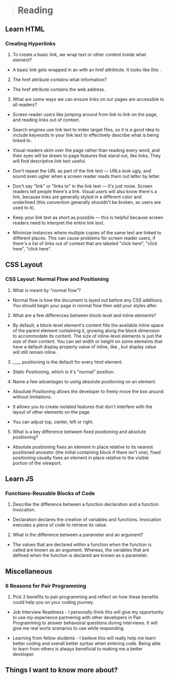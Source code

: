 > # Reading

## Learn HTML

### Creating Hyperlinks

1. To create a basic link, we wrap text or other content inside what element?

- A basic link gets wrapped in an <a> with an href attribtute. It looks like this <a href></a>.

2. The href attribute contains what information?

- The href attribute contains the web address.

3. What are some ways we can ensure links on our pages are accessible to all readers?

- Screen reader users like jumping around from link to link on the page, and reading links out of context.

* Search engines use link text to index target files, so it is a good idea to include keywords in your link text to effectively describe what is being linked to.

* Visual readers skim over the page rather than reading every word, and their eyes will be drawn to page features that stand out, like links. They will find descriptive link text useful.

* Don't repeat the URL as part of the link text — URLs look ugly, and sound even uglier when a screen reader reads them out letter by letter.

* Don't say "link" or "links to" in the link text — it's just noise. Screen readers tell people there's a link. Visual users will also know there's a link, because links are generally styled in a different color and underlined (this convention generally shouldn't be broken, as users are used to it).

* Keep your link text as short as possible — this is helpful because screen readers need to interpret the entire link text.

* Minimize instances where multiple copies of the same text are linked to different places. This can cause problems for screen reader users, if there's a list of links out of context that are labeled "click here", "click here", "click here".

## CSS Layout

### CSS Layout: Normal Flow and Positioning

1. What is meant by “normal flow”?

- Normal flow is how the document is layed out before any CSS additions. You should begin your page in normal flow then add your styles after.

2. What are a few differences between block-level and inline elements?

- By default, a block-level element's content fills the available inline space of the parent element containing it, growing along the block dimension to accommodate its content. The size of inline-level elements is just the size of their content. You can set width or height on some elements that have a default display property value of inline, like <img>, but display value will still remain inline.

3. \_\_\_\_ positioning is the default for every html element.

- Static Positioning, which is it's "normal" position.

4. Name a few advantages to using absolute positioning on an element.

- Absolute Positioning allows the developer to freely move the box around without limitations.

* It allows you to create isolated features that don't interfere with the layout of other elements on the page.

* You can adjust top, center, left or right.

5. What is a key difference between fixed positioning and absolute positioning?

- Absolute positioning fixes an element in place relative to its nearest positioned ancestor (the initial containing block if there isn't one), fixed positioning usually fixes an element in place relative to the visible portion of the viewport.

## Learn JS

### Functions-Reusable Blocks of Code

1. Describe the difference between a function declaration and a function invocation.

- Declaration declares the creation of variables and functions. Invocation executes a piece of code to retrieve its value.

2. What is the difference between a parameter and an argument?

- The values that are declared within a function when the function is called are known as an argument. Whereas, the variables that are defined when the function is declared are known as a parameter.

## Miscellaneous

### 6 Reasons for Pair Programming

1. Pick 2 benefits to pair programming and reflect on how these benefits could help you on your coding journey.

- Job Interview Readiness - I personally think this will give my opportunity to use my experience partnering with other developers in Pair Programming to answer behavoiral questions during interviews. It will give me real worls scenarios to use while responding.

* Learning from fellow students - I beileve this will really help me learn better coding and overall better syntax when entering code. Being able to learn from others is always beneficial to making me a better developer.

## Things I want to know more about?
